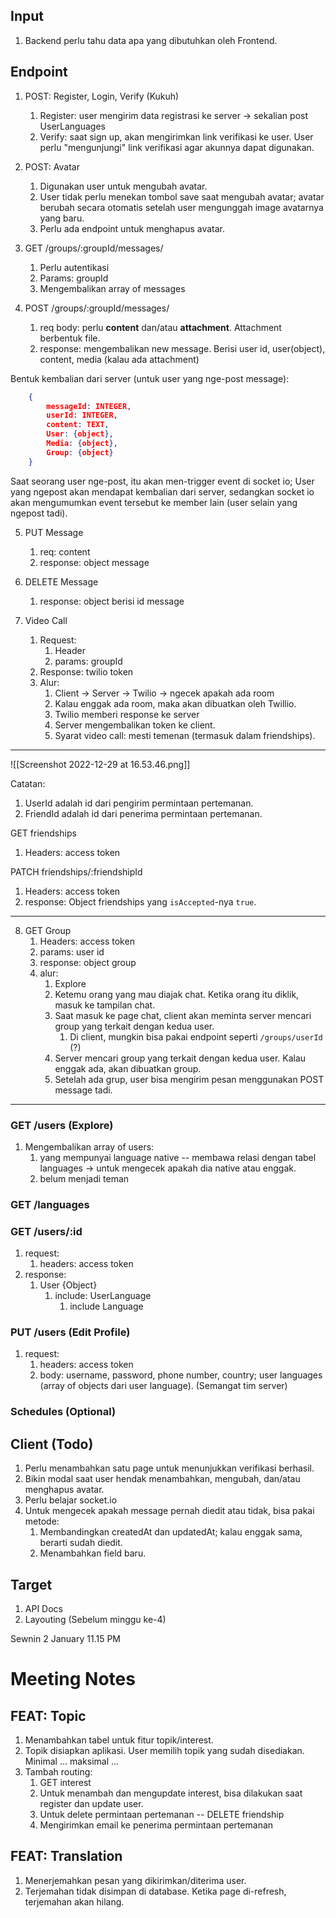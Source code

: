 ## Input
1. Backend perlu tahu data apa yang dibutuhkan oleh Frontend.

## Endpoint
1. POST: Register, Login, Verify (Kukuh)
	1. Register: user mengirim data registrasi ke server -> sekalian post UserLanguages
	2. Verify: saat sign up, akan mengirimkan link verifikasi ke user. User perlu "mengunjungi" link verifikasi agar akunnya dapat digunakan.

2. POST: Avatar
	1. Digunakan user untuk mengubah avatar.
	2. User tidak perlu menekan tombol save saat mengubah avatar; avatar berubah secara otomatis setelah user mengunggah image avatarnya yang baru.
	3. Perlu ada endpoint untuk menghapus avatar.

3. GET /groups/:groupId/messages/
	1. Perlu autentikasi
	2. Params: groupId
	3. Mengembalikan array of messages

4. POST /groups/:groupId/messages/
	1. req body: perlu **content** dan/atau **attachment**. Attachment berbentuk file.
	2. response: mengembalikan new message. Berisi user id, user(object), content, media (kalau ada attachment)

Bentuk kembalian dari server (untuk user yang nge-post message):
```json
	{
		messageId: INTEGER,
		userId: INTEGER,
		content: TEXT,
		User: {object},
		Media: {object},
		Group: {object}
	}
```

Saat seorang user nge-post, itu akan men-trigger event di socket io; User yang ngepost akan mendapat kembalian dari server, sedangkan socket io akan mengumumkan event tersebut ke member lain (user selain yang ngepost tadi).

5. PUT Message
	1. req: content
	2. response: object message

6. DELETE Message
	1. response: object berisi id message

7. Video Call
	1. Request:
		1. Header
		2. params: groupId
	2. Response: twilio token
	3. Alur:
		1. Client -> Server -> Twilio -> ngecek apakah ada room
		2. Kalau enggak ada room, maka akan dibuatkan oleh Twillio.
		3. Twilio memberi response ke server
		4. Server mengembalikan token ke client.
		5. Syarat video call: mesti temenan (termasuk dalam friendships).

---

![[Screenshot 2022-12-29 at 16.53.46.png]]

Catatan:
1. UserId adalah id dari pengirim permintaan pertemanan.
2. FriendId adalah id dari penerima permintaan pertemanan.

GET friendships
1. Headers: access token

PATCH friendships/:friendshipId
1. Headers: access token
2. response: Object friendships yang `isAccepted`-nya `true`.

---

8. GET Group
	1. Headers: access token
	2. params: user id
	3. response: object group
	4. alur:
		1. Explore
		2. Ketemu orang yang mau diajak chat. Ketika orang itu diklik, masuk ke tampilan chat.
		3. Saat masuk ke page chat, client akan meminta server mencari group yang terkait dengan kedua user.
			1. Di client, mungkin bisa pakai endpoint seperti `/groups/userId` (?)
		4. Server mencari group yang terkait dengan kedua user. Kalau enggak ada, akan dibuatkan group.
		5. Setelah ada grup, user bisa mengirim pesan menggunakan POST message tadi.

---

### GET /users (Explore)
1. Mengembalikan array of users:
	1. yang mempunyai language native -- membawa relasi dengan tabel languages -> untuk mengecek apakah dia native atau enggak.
	2. belum menjadi teman

### GET /languages

### GET /users/:id
1. request:
	1. headers: access token
2. response:
	1. User {Object}
		1. include: UserLanguage
			1. include Language

### PUT /users (Edit Profile)
1. request:
	1. headers: access token
	2. body: username, password, phone number, country; user languages (array of objects dari user language). (Semangat tim server)

### Schedules (Optional)

## Client (Todo)
1. Perlu menambahkan satu page untuk menunjukkan verifikasi berhasil.
2. Bikin modal saat user hendak menambahkan, mengubah, dan/atau menghapus avatar.
3. Perlu belajar socket.io
4. Untuk mengecek apakah message pernah diedit atau tidak, bisa pakai metode:
	1. Membandingkan createdAt dan updatedAt; kalau enggak sama, berarti sudah diedit.
	2. Menambahkan field baru.

## Target
1. API Docs
2. Layouting (Sebelum minggu ke-4)



Sewnin 2 January 11.15 PM
# Meeting Notes

## FEAT: Topic
1. Menambahkan tabel untuk fitur topik/interest.
3. Topik disiapkan aplikasi. User memilih topik yang sudah disediakan. Minimal ... maksimal ...
4. Tambah routing:
    1. GET interest
    2. Untuk menambah dan mengupdate interest, bisa dilakukan saat register dan update user.
    3. Untuk delete permintaan pertemanan -- DELETE friendship
    4. Mengirimkan email ke penerima permintaan pertemanan

## FEAT: Translation
1. Menerjemahkan pesan yang dikirimkan/diterima user.
2. Terjemahan tidak disimpan di database. Ketika page di-refresh, terjemahan akan hilang.
